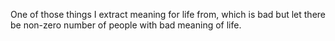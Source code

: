 One of those things I extract meaning for life from, which is bad but let there be non-zero number of people with bad meaning of life.